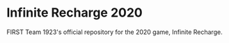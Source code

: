 # Infinite Recharge 2020
FIRST Team 1923's official repository for the 2020 game, Infinite Recharge.
